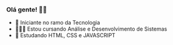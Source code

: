 ### Olá gente! 🤙🏽
- 📌 Iniciante no ramo da Tecnologia
- 👨🏽‍🎓 Estou cursando Análise e Desenvolvimento de Sistemas
- 🌱 Estudando HTML, CSS e JAVASCRIPT 

